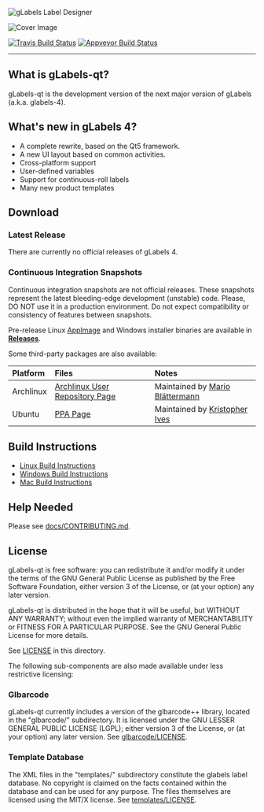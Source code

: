 ![gLabels Label Designer](glabels/images/glabels-label-designer.png)

![Cover Image](docs/images/cover-image.png)

[![Travis Build Status](https://travis-ci.org/j-evins/glabels-qt.svg?branch=master)](https://travis-ci.org/j-evins/glabels-qt)
[![Appveyor Build Status](https://ci.appveyor.com/api/projects/status/github/j-evins/glabels-qt?branch=master&svg=true)](https://ci.appveyor.com/project/j-evins/glabels-qt)

*******************************************************************************

## What is gLabels-qt?

gLabels-qt is the development version of the next major version of gLabels (a.k.a. glabels-4).


## What's new in gLabels 4?

- A complete rewrite, based on the Qt5 framework.
- A new UI layout based on common activities.
- Cross-platform support
- User-defined variables
- Support for continuous-roll labels
- Many new product templates


## Download

### Latest Release

There are currently no official releases of gLabels 4.

### Continuous Integration Snapshots

Continuous integration snapshots are not official releases.  These snapshots represent the latest
bleeding-edge development (unstable) code.  Please, DO NOT use it in a production environment.  Do not
expect compatibility or consistency of features between snapshots.

Pre-release Linux [AppImage](http:appimage.org) and Windows installer binaries are available in
**[Releases](https://github.com/j-evins/glabels-qt/releases)**.

Some third-party packages are also available:


| Platform  | Files                                                                                | Notes                                                         |
|:----------|:-------------------------------------------------------------------------------------|:--------------------------------------------------------------|
| Archlinux | [Archlinux User Repository Page](https://aur.archlinux.org/packages/glabels-qt-git/) | Maintained by [Mario Blättermann](https://github.com/mariobl) |
| Ubuntu    | [PPA Page](https://code.launchpad.net/~krisives/+archive/ubuntu/glabels-qt)          | Maintained by [Kristopher Ives](https://github.com/krisives)  |



## Build Instructions

- [Linux Build Instructions](docs/BUILD-INSTRUCTIONS-LINUX.md)
- [Windows Build Instructions](docs/BUILD-INSTRUCTIONS-WINDOWS.md)
- [Mac Build Instructions](docs/BUILD-INSTRUCTIONS-MACOS.md)


## Help Needed

Please see [docs/CONTRIBUTING.md](docs/CONTRIBUTING.md).


## License

gLabels-qt is free software: you can redistribute it and/or modify
it under the terms of the GNU General Public License as published by
the Free Software Foundation, either version 3 of the License, or
(at your option) any later version.

gLabels-qt is distributed in the hope that it will be useful,
but WITHOUT ANY WARRANTY; without even the implied warranty of
MERCHANTABILITY or FITNESS FOR A PARTICULAR PURPOSE.  See the
GNU General Public License for more details.

See [LICENSE](LICENSE) in this directory.

The following sub-components are also made available under less
restrictive licensing:

### Glbarcode

   gLabels-qt currently includes a version of the glbarcode++ library, located in
   the "glbarcode/" subdirectory.  It is licensed under the GNU LESSER GENERAL
   PUBLIC LICENSE (LGPL); either version 3 of the License, or (at your option)
   any later version.  See [glbarcode/LICENSE](glbarcode/LICENSE).

### Template Database

   The XML files in the "templates/" subdirectory constitute the glabels
   label database.  No copyright is claimed on the facts contained within
   the database and can be used for any purpose.  The files themselves are
   licensed using the MIT/X license.  See [templates/LICENSE](templates/LICENSE).

